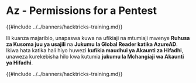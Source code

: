 # Az - Permissions for a Pentest

{{#include ../../banners/hacktricks-training.md}}

Ili kuanza majaribio, unapaswa kuwa na ufikiaji na mtumiaji mwenye **Ruhusa za Kusoma juu ya usajili** na **Jukumu la Global Reader katika AzureAD**. Ikiwa hata katika hali hiyo huwezi **kufikia maudhui ya Akaunti za Hifadhi**, unaweza kurekebisha hilo kwa kutumia **jukumu la Mchangiaji wa Akaunti ya Hifadhi**.

{{#include ../../banners/hacktricks-training.md}}
